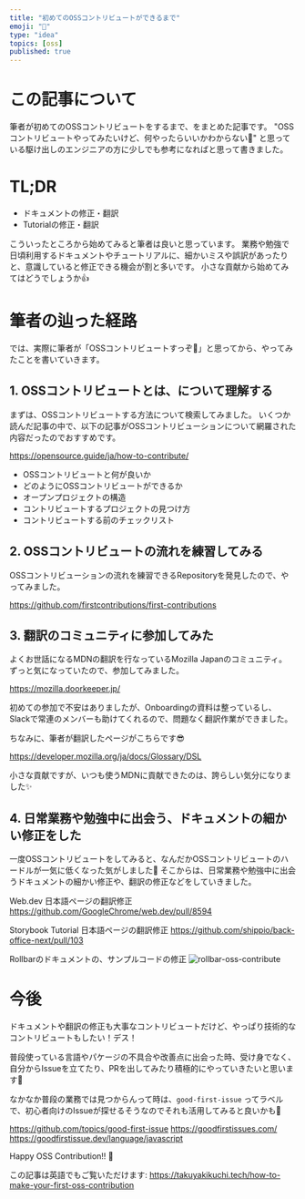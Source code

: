 ```yaml
---
title: "初めてのOSSコントリビュートができるまで"
emoji: "🐣"
type: "idea"
topics: [oss]
published: true
---
```


# この記事について

筆者が初めてのOSSコントリビュートをするまで、をまとめた記事です。
"OSSコントリビュートやってみたいけど、何やったらいいかわからない🤔" と思っている駆け出しのエンジニアの方に少しでも参考になればと思って書きました。

# TL;DR

- ドキュメントの修正・翻訳
- Tutorialの修正・翻訳

こういったところから始めてみると筆者は良いと思っています。
業務や勉強で日頃利用するドキュメントやチュートリアルに、細かいミスや誤訳があったりと、意識していると修正できる機会が割と多いです。
小さな貢献から始めてみてはどうでしょうか👍

# 筆者の辿った経路

では、実際に筆者が「OSSコントリビュートすっぞ😤」と思ってから、やってみたことを書いていきます。

## 1. OSSコントリビュートとは、について理解する

まずは、OSSコントリビュートする方法について検索してみました。
いくつか読んだ記事の中で、以下の記事がOSSコントリビューションについて網羅された内容だったのでおすすめです。

https://opensource.guide/ja/how-to-contribute/

- OSSコントリビュートと何が良いか
- どのようにOSSコントリビュートができるか
- オープンプロジェクトの構造
- コントリビュートするプロジェクトの見つけ方
- コントリビュートする前のチェックリスト

## 2. OSSコントリビュートの流れを練習してみる

OSSコントリビューションの流れを練習できるRepositoryを発見したので、やってみました。

https://github.com/firstcontributions/first-contributions

## 3. 翻訳のコミュニティに参加してみた

よくお世話になるMDNの翻訳を行なっているMozilla Japanのコミュニティ。
ずっと気になっていたので、参加してみました。

https://mozilla.doorkeeper.jp/

初めての参加で不安はありましたが、Onboardingの資料は整っているし、Slackで常連のメンバーも助けてくれるので、問題なく翻訳作業ができました。

ちなみに、筆者が翻訳したページがこちらです😎

https://developer.mozilla.org/ja/docs/Glossary/DSL

小さな貢献ですが、いつも使うMDNに貢献できたのは、誇らしい気分になりました✨

## 4. 日常業務や勉強中に出会う、ドキュメントの細かい修正をした

一度OSSコントリビュートをしてみると、なんだかOSSコントリビュートのハードルが一気に低くなった気がしました🚀
そこからは、日常業務や勉強中に出会うドキュメントの細かい修正や、翻訳の修正などをしていきました。

Web.dev 日本語ページの翻訳修正
https://github.com/GoogleChrome/web.dev/pull/8594

Storybook Tutorial 日本語ページの翻訳修正
https://github.com/shippio/back-office-next/pull/103

Rollbarのドキュメントの、サンプルコードの修正
![rollbar-oss-contribute](https://storage.googleapis.com/zenn-user-upload/8dd58c115c9b-20221022.png)

# 今後

ドキュメントや翻訳の修正も大事なコントリビュートだけど、やっぱり技術的なコントリビュートもしたい！デス！

普段使っている言語やパケージの不具合や改善点に出会った時、受け身でなく、自分からIssueを立てたり、PRを出してみたり積極的にやっていきたいと思います💪

なかなか普段の業務では見つからんって時は、`good-first-issue` ってラベルで、初心者向けのIssueが探せるそうなのでそれも活用してみると良いかも🔰

https://github.com/topics/good-first-issue
https://goodfirstissues.com/
https://goodfirstissue.dev/language/javascript

Happy OSS Contribution!! 🎉

この記事は英語でもご覧いただけます: https://takuyakikuchi.tech/how-to-make-your-first-oss-contribution
